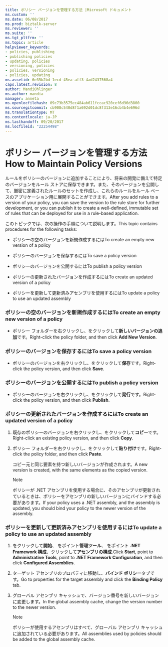 ```yaml
---
title: ポリシー バージョンを管理する方法 |Microsoft ドキュメント
ms.custom: ''
ms.date: 06/08/2017
ms.prod: biztalk-server
ms.reviewer: ''
ms.suite: ''
ms.tgt_pltfrm: ''
ms.topic: article
helpviewer_keywords:
- policies, publishing
- publishing policies
- updating, policies
- versioning, policies
- policies, versioning
- policies, updating
ms.assetid: 6e35b2bd-1ecd-45ea-aff3-4ad2437568a4
caps.latest.revision: 8
author: MandiOhlinger
ms.author: mandia
manager: anneta
ms.openlocfilehash: 09c73b3575ec484ab611fccac920cef6d96d3800
ms.sourcegitcommit: cb908c540d8f1a692d01dc8f313e16cb4b4e696d
ms.translationtype: MT
ms.contentlocale: ja-JP
ms.lasthandoff: 09/20/2017
ms.locfileid: "22254498"
---
```

# <a name="how-to-maintain-policy-versions"></a><span data-ttu-id="584ff-102">ポリシー バージョンを管理する方法</span><span class="sxs-lookup"><span data-stu-id="584ff-102">How to Maintain Policy Versions</span></span>
<span data-ttu-id="584ff-103">ルールをポリシーのバージョンに追加することにより、将来の開発に備えて特定のバージョンをルール ストアに保存できます。また、そのバージョンを公開して、厳密に定義されたルールのセットを作成し、これらのルールをルール ベースのアプリケーション用に展開することができます。</span><span class="sxs-lookup"><span data-stu-id="584ff-103">After you add rules to a version of your policy, you can save the version to the rule store for further development, or you can publish it to create a well-defined, immutable set of rules that can be deployed for use in a rule-based application.</span></span>  
  
 <span data-ttu-id="584ff-104">このトピックでは、次の操作の手順について説明します。</span><span class="sxs-lookup"><span data-stu-id="584ff-104">This topic contains procedures for the following tasks:</span></span>  
  
-   <span data-ttu-id="584ff-105">ポリシーの空のバージョンを新規作成するには</span><span class="sxs-lookup"><span data-stu-id="584ff-105">To create an empty new version of a policy</span></span>  
  
-   <span data-ttu-id="584ff-106">ポリシーのバージョンを保存するには</span><span class="sxs-lookup"><span data-stu-id="584ff-106">To save a policy version</span></span>  
  
-   <span data-ttu-id="584ff-107">ポリシーのバージョンを公開するには</span><span class="sxs-lookup"><span data-stu-id="584ff-107">To publish a policy version</span></span>  
  
-   <span data-ttu-id="584ff-108">ポリシーの更新されたバージョンを作成するには</span><span class="sxs-lookup"><span data-stu-id="584ff-108">To create an updated version of a policy</span></span>  
  
-   <span data-ttu-id="584ff-109">ポリシーを更新して更新済みアセンブリを使用するには</span><span class="sxs-lookup"><span data-stu-id="584ff-109">To update a policy to use an updated assembly</span></span>  
  
### <a name="to-create-an-empty-new-version-of-a-policy"></a><span data-ttu-id="584ff-110">ポリシーの空のバージョンを新規作成するには</span><span class="sxs-lookup"><span data-stu-id="584ff-110">To create an empty new version of a policy</span></span>  
  
-   <span data-ttu-id="584ff-111">ポリシー フォルダーを右クリックし、をクリックして**新しいバージョンの追加**です。</span><span class="sxs-lookup"><span data-stu-id="584ff-111">Right-click the policy folder, and then click **Add New Version**.</span></span>  
  
### <a name="to-save-a-policy-version"></a><span data-ttu-id="584ff-112">ポリシーのバージョンを保存するには</span><span class="sxs-lookup"><span data-stu-id="584ff-112">To save a policy version</span></span>  
  
-   <span data-ttu-id="584ff-113">ポリシーのバージョンを右クリックし、をクリックして**保存**です。</span><span class="sxs-lookup"><span data-stu-id="584ff-113">Right-click the policy version, and then click **Save**.</span></span>  
  
### <a name="to-publish-a-policy-version"></a><span data-ttu-id="584ff-114">ポリシーのバージョンを公開するには</span><span class="sxs-lookup"><span data-stu-id="584ff-114">To publish a policy version</span></span>  
  
-   <span data-ttu-id="584ff-115">ポリシーのバージョンを右クリックし、をクリックして**発行**です。</span><span class="sxs-lookup"><span data-stu-id="584ff-115">Right-click the policy version, and then click **Publish**.</span></span>  
  
### <a name="to-create-an-updated-version-of-a-policy"></a><span data-ttu-id="584ff-116">ポリシーの更新されたバージョンを作成するには</span><span class="sxs-lookup"><span data-stu-id="584ff-116">To create an updated version of a policy</span></span>  
  
1.  <span data-ttu-id="584ff-117">既存のポリシーのバージョンを右クリックし、をクリックして**コピー**です。</span><span class="sxs-lookup"><span data-stu-id="584ff-117">Right-click an existing policy version, and then click **Copy**.</span></span>  
  
2.  <span data-ttu-id="584ff-118">ポリシー フォルダーを右クリックし、をクリックして**貼り付け**です。</span><span class="sxs-lookup"><span data-stu-id="584ff-118">Right-click the policy folder, and then click **Paste**.</span></span>  
  
     <span data-ttu-id="584ff-119">コピー元と同じ要素を持つ新しいバージョンが作成されます。</span><span class="sxs-lookup"><span data-stu-id="584ff-119">A new version is created, with the same elements as the copied version.</span></span>  
  
    > [!NOTE]
    >  <span data-ttu-id="584ff-120">ポリシーが .NET アセンブリを使用する場合に、そのアセンブリが更新されているときは、ポリシーをアセンブリの新しいバージョンにバインドする必要があります。</span><span class="sxs-lookup"><span data-stu-id="584ff-120">If your policy uses a .NET assembly, and the assembly is updated, you should bind your policy to the newer version of the assembly.</span></span>  
  
### <a name="to-update-a-policy-to-use-an-updated-assembly"></a><span data-ttu-id="584ff-121">ポリシーを更新して更新済みアセンブリを使用するには</span><span class="sxs-lookup"><span data-stu-id="584ff-121">To update a policy to use an updated assembly</span></span>  
  
1.  <span data-ttu-id="584ff-122">をクリックして**開始**、 をポイント**管理ツール**、 をポイント **.NET Framework 構成**、クリックして**アセンブリの構成**.</span><span class="sxs-lookup"><span data-stu-id="584ff-122">Click **Start**, point to **Administrative Tools**, point to **.NET Framework Configuration**, and then click **Configured Assemblies**.</span></span>  
  
2.  <span data-ttu-id="584ff-123">ターゲット アセンブリのプロパティに移動し、**バインド ポリシー**タブです。</span><span class="sxs-lookup"><span data-stu-id="584ff-123">Go to properties for the target assembly and click the **Binding Policy** tab.</span></span>  
  
3.  <span data-ttu-id="584ff-124">グローバル アセンブリ キャッシュで、バージョン番号を新しいバージョンに変更します。</span><span class="sxs-lookup"><span data-stu-id="584ff-124">In the global assembly cache, change the version number to the newer version.</span></span>  
  
    > [!NOTE]
    >  <span data-ttu-id="584ff-125">ポリシーが使用するアセンブリはすべて、グローバル アセンブリ キャッシュに追加されている必要があります。</span><span class="sxs-lookup"><span data-stu-id="584ff-125">All assemblies used by policies should be added to the global assembly cache.</span></span>